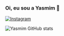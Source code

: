 
### Oi, eu sou a Yasmim 👋

[![Instagram](https://img.shields.io/badge/Instagram-E4405F?style=for-the-badge&logo=instagram&logoColor=white)](https://www.instagram.com/yasmimzz0/)

![Yasmim GitHub stats](https://github-readme-stats.vercel.app/api?username=RizePurple&show_icons=true&theme=radical)
